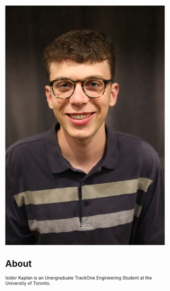 ![Image](https://github.com/isidorjkaplan/isidorjkaplan.github.io/blob/master/images/portrait.JPG?raw=false)
# About
Isidor Kaplan is an Unergraduate TrackOne Engineering Student at the University of Toronto. 
